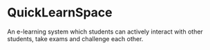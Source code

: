 # QuickLearnSpace
An e-learning system which students can actively interact with other students, take exams and challenge each other. 
